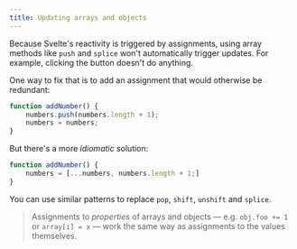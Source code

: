 ```yaml
---
title: Updating arrays and objects
---
```


Because Svelte's reactivity is triggered by assignments, using array methods like `push` and `splice` won't automatically trigger updates. For example, clicking the button doesn't do anything.

One way to fix that is to add an assignment that would otherwise be redundant:

```js
function addNumber() {
	numbers.push(numbers.length + 1);
	numbers = numbers;
}
```

But there's a more *idiomatic* solution:

```js
function addNumber() {
	numbers = [...numbers, numbers.length + 1;]
}
```

You can use similar patterns to replace `pop`, `shift`, `unshift` and `splice`.

> Assignments to *properties* of arrays and objects — e.g. `obj.foo += 1` or `array[i] = x` — work the same way as assignments to the values themselves.